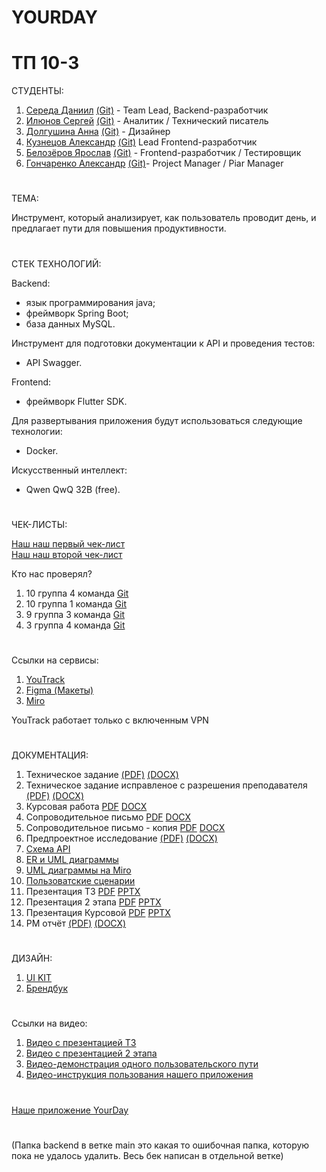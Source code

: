 # YOURDAY
# ТП 10-3

СТУДЕНТЫ:
1. [Середа Даниил](https://vk.com/forest_owl336) [(Git)](https://github.com/owl336) - Team Lead, Backend-разработчик
2. [Илюнов Сергей](https://vk.com/id729366535) [(Git)](https://github.com/SergeyAFD) - Аналитик / Технический писатель
3. [Долгушина Анна](https://vk.com/dolgushina_a) [(Git)](https://github.com/Ann2009Dol) - Дизайнер
4. [Кузнецов Александр](https://vk.com/mega_cutetoad) [(Git)](https://github.com/Alexander715Kuznezov?tab=overview&from=2025-03-01&to=2025-03-23-) Lead Frontend-разработчик
5. [Белозёров Ярослав](https://vk.com/fasreder) [(Git)](https://github.com/Farseder)  - Frontend-разработчик / Тестировщик
6. [Гончаренко Александр](https://vk.com/tvvoistraxxx) [(Git)](https://github.com/AlexandrGoncharenko)- Project Manager / Piar Manager

 # 
 ТЕМА:<br>
 
 Инструмент, который анализирует, как пользователь проводит день, и предлагает пути для повышения продуктивности.

#
СТЕК ТЕХНОЛОГИЙ:<br>

Backend:
 * язык программирования java;
 * фреймворк Spring Boot;
 * база данных MySQL.

Инструмент для подготовки документации к API и проведения тестов:
 * API Swagger.
   
Frontend:
 * фреймворк Flutter SDK.
   
Для развертывания приложения будут использоваться следующие технологии:
 * Docker.
   
Искусственный интеллект:
 * Qwen QwQ 32B (free).


#
ЧЕК-ЛИСТЫ:<br>

[Наш наш первый чек-лист](https://github.com/git-company-tp10-1/main/blob/main/Documentation/Чеклист%201%20этап.pdf)<br>
[Наш наш второй чек-лист](https://github.com/git-company-tp10-1/main/blob/main/Documentation/Чеклист%202%20этап.pdf)


Кто нас проверял?
1) 10 группа 4 команда [Git](https://github.com/LUFFPUFF/TPProduct/blob/main)
2) 10 группа 1 команда [Git](https://github.com/Storix2025/Storix/blob/main)
3) 9 группа 3 команда [Git](https://github.com/slash0t/travel-planner/blob/main)
4) 3 группа 4 команда [Git](https://github.com/uyrtryu/MindCard)
#

Ссылки на сервисы:
1. [YouTrack](https://owl336.youtrack.cloud/projects/0-1)
3. [Figma (Макеты)](https://www.figma.com/design/SWUm7SQiNYI8nzSHZUayrO/%D0%9F%D1%80%D0%BE%D0%B5%D0%BA%D1%82?node-id=80-446&t=XtiPpbo1CJyWpS4W-1)
4. [Miro](https://miro.com/app/board/uXjVIM5DcKg=/?share_link_id=15169591408)

YouTrack работает только с включенным VPN
#
ДОКУМЕНТАЦИЯ:<br>
1. Техническое задание [(PDF)](https://github.com/git-company-tp10-1/main/blob/main/Documentation/Техническое%20задание%20(1).pdf) [(DOCX)](https://github.com/git-company-tp10-1/main/blob/main/Documentation/Техническое%20задание%20(1).docx)
2. Техническое задание исправленое с разрешения преподавателя [(PDF)](https://github.com/git-company-tp10-1/main/blob/main/Documentation/TZ_ispravlennoe%20(2).pdf) [(DOCX)](https://github.com/git-company-tp10-1/main/blob/main/Documentation/TZ_ispravlennoe%20(2).docx)
3. Курсовая работа [PDF](https://github.com/git-company-tp10-1/main/blob/main/Documentation/Kursovaya_rabota%20(3).docx) [DOCX](https://github.com/git-company-tp10-1/main/blob/main/Documentation/Kursovaya_rabota%20(3).docx)
4. Сопроводительное письмо [PDF](https://github.com/git-company-tp10-1/main/blob/main/Documentation/Soprovoditelnoe_pismo.pdf) [DOCX](https://github.com/git-company-tp10-1/main/blob/main/Documentation/Soprovoditelnoe_pismo.docx)
5. Сопроводительное письмо - копия [PDF](https://github.com/git-company-tp10-1/main/blob/main/Documentation/Soprovoditelnoe_pismo%20-%20копия.pdf) [DOCX](https://github.com/git-company-tp10-1/main/blob/main/Documentation/Soprovoditelnoe_pismo%20-%20копия.docx)
6. Предпроектное исследование  [(PDF)](https://github.com/git-company-tp10-1/main/blob/main/Documentation/Predproektnoe_issledovanie.pdf) [(DOCX)](https://github.com/git-company-tp10-1/main/blob/main/Documentation/Predproektnoe_issledovanie.docx)
7. [Схема API](http://193.233.103.34:8080/swagger-ui/index.html#/)
8. [ER и UML диаграммы](https://github.com/git-company-tp10-1/main/tree/main/Documentation/charts)
9. [UML диаграммы на Miro](https://miro.com/app/board/uXjVIJDT77E=/?share_link_id=931326801804)
10. [Пользоватские сценарии](https://miro.com/app/board/uXjVIM5DcKg=/?share_link_id=267269145843)
11. Презентация ТЗ [PDF](https://github.com/git-company-tp10-1/main/blob/main/Documentation/презентация%20ТЗ.pdf)  [PPTX](https://github.com/git-company-tp10-1/main/blob/main/Documentation/Презентация%20ТЗ%20.pptx)
12. Презентация 2 этапа [PDF](https://github.com/git-company-tp10-1/main/blob/main/Documentation/презентация%20статуса%20проекта.pdf)  [PPTX](https://github.com/git-company-tp10-1/main/blob/main/Documentation/презентация%20статуса%20проекта.pptx)
13. Презентация Курсовой [PDF](https://github.com/git-company-tp10-1/main/blob/main/Documentation/preza_TP%20(final).pdf) [PPTX](https://github.com/git-company-tp10-1/main/blob/main/Documentation/preza_TP%20(finall).pptx)
14. PM отчёт [(PDF)](https://github.com/git-company-tp10-1/main/blob/main/Documentation/pm_otchet.pdf) [(DOCX)](https://github.com/git-company-tp10-1/main/blob/main/Documentation/pm_otchet.docx)


#
ДИЗАЙН:<br>
1. [UI KIT](https://www.figma.com/design/SWUm7SQiNYI8nzSHZUayrO/%D0%9F%D1%80%D0%BE%D0%B5%D0%BA%D1%82?node-id=134-2&t=EV1sjkOqURDRLFQY-1)
2. [Брендбук](https://www.figma.com/design/SWUm7SQiNYI8nzSHZUayrO/%D0%9F%D1%80%D0%BE%D0%B5%D0%BA%D1%82?node-id=124-2&t=jrAMKzq6yoEgmyez-1)


#
Ссылки на видео:
1. [Видео с презентацией ТЗ](https://rutube.ru/video/06b595e771d685a977f3aaa0610ee305/)
2. [Видео с презентацией 2 этапа](https://rutube.ru/video/1d0c66cc5963d2b91f6c16c028e8ca5c/)
3. [Видео-демонстрация одного пользовательского пути](https://rutube.ru/shorts/424a8e927422148d38165a3a711c2bbd/)
4. [Видео-инструкция пользования нашего приложения](https://rutube.ru/video/8ff69460a25cdaaf2285f18cab50d0e0/)

#
[Наше приложение YourDay](https://github.com/git-company-tp10-1/main/blob/main/Documentation/app-release.apk)


#
(Папка backend в ветке main это какая то ошибочная папка, которую пока не удалось удалить. Весь бек написан в отдельной ветке)
